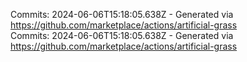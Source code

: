 Commits: 2024-06-06T15:18:05.638Z - Generated via https://github.com/marketplace/actions/artificial-grass
<br>
Commits: 2024-06-06T15:18:05.638Z - Generated via https://github.com/marketplace/actions/artificial-grass
<br>
